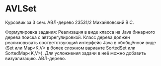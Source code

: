 # AVLSet
Курсовик за 3 сем. АВЛ-дерево
23531/2 Михайловский В.С.

Формулировка задания: Реализация в виде класса на Java бинарного дерева поиска с авторегулировкой. Класс дерева должен реализовывать
соответствующий интерфейс Java в обобщённои виде (Set<T> или Map<K,V> в более сложном варианте SortedSet<T> или SortedMap<K,V>).
Для усложнения задачи в неё можно добавить визуализацию.
АВЛ-дерево.
